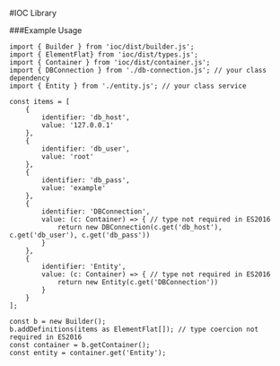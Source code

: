 
#IOC Library

###Example Usage

    import { Builder } from 'ioc/dist/builder.js';
    import { ElementFlat} from 'ioc/dist/types.js';
    import { Container } from 'ioc/dist/container.js';
    import { DBConnection } from './db-connection.js'; // your class dependency
    import { Entity } from './entity.js'; // your class service

    const items = [
        {
            identifier: 'db_host',
            value: '127.0.0.1'
        },
        {
            identifier: 'db_user',
            value: 'root'
        },
        {
            identifier: 'db_pass',
            value: 'example'
        },
        {
            identifier: 'DBConnection',
            value: (c: Container) => { // type not required in ES2016
                return new DBConnection(c.get('db_host'), c.get('db_user'), c.get('db_pass'))
            }
        },
        {
            identifier: 'Entity',
            value: (c: Container) => { // type not required in ES2016
                return new Entity(c.get('DBConnection'))
            }
        }
    ];

    const b = new Builder();
    b.addDefinitions(items as ElementFlat[]); // type coercion not required in ES2016
    const container = b.getContainer();
    const entity = container.get('Entity');



